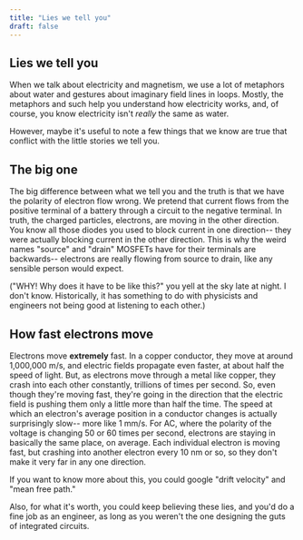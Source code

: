 ```yaml
---
title: "Lies we tell you"
draft: false
---
```


## Lies we tell you

When we talk about electricity and magnetism, we use a lot of metaphors about water and gestures about imaginary field lines in loops. Mostly, the metaphors and such help you understand how electricity works, and, of course, you know electricity isn't *really* the same as water.

However, maybe it's useful to note a few things that we know are true that conflict with the little stories we tell you.

## The big one

The big difference between what we tell you and the truth is that we have the polarity of electron flow wrong. We pretend that current flows from the positive terminal of a battery through a circuit to the negative terminal. In truth, the charged particles, electrons, are moving in the other direction. You know all those diodes you used to block current in one direction-- they were actually blocking current in the other direction. This is why the weird names "source" and "drain" MOSFETs have for their terminals are backwards-- electrons are really flowing from source to drain, like any sensible person would expect.

("WHY! Why does it have to be like this?" you yell at the sky late at night. I don't know. Historically, it has something to do with physicists and engineers not being good at listening to each other.)

## How fast electrons move

Electrons move **extremely** fast. In a copper conductor, they move at around 1,000,000 m/s, and electric fields propagate even faster, at about half the speed of light. But, as electrons move through a metal like copper, they crash into each other constantly, trillions of times per second. So, even though they're moving fast, they're going in the direction that the electric field is pushing them only a little more than half the time. The speed at which an electron's average position in a conductor changes is actually surprisingly slow-- more like 1 mm/s. For AC, where the polarity of the voltage is changing 50 or 60 times per second, electrons are staying in basically the same place, on average. Each individual electron is moving fast, but crashing into another electron every 10 nm or so, so they don't make it very far in any one direction.

If you want to know more about this, you could google "drift velocity" and "mean free path."

Also, for what it's worth, you could keep believing these lies, and you'd do a fine job as an engineer, as long as you weren't the one designing the guts of integrated circuits.


